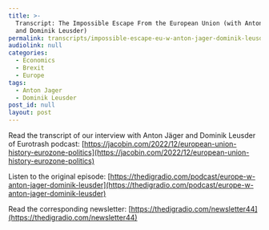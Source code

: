 ```yaml
---
title: >-
  Transcript: The Impossible Escape From the European Union (with Anton Jäger
  and Dominik Leusder)
permalink: transcripts/impossible-escape-eu-w-anton-jager-dominik-leusder/
audiolink: null
categories:
  - Economics
  - Brexit
  - Europe
tags:
  - Anton Jager
  - Dominik Leusder
post_id: null
layout: post
---
```


Read the transcript of our interview with Anton Jäger and Dominik Leusder of Eurotrash podcast: [https://jacobin.com/2022/12/european-union-history-eurozone-politics](https://jacobin.com/2022/12/european-union-history-eurozone-politics)

Listen to the original episode: [https://thedigradio.com/podcast/europe-w-anton-jager-dominik-leusder](https://thedigradio.com/podcast/europe-w-anton-jager-dominik-leusder)

Read the corresponding newsletter: [https://thedigradio.com/newsletter44](https://thedigradio.com/newsletter44)
